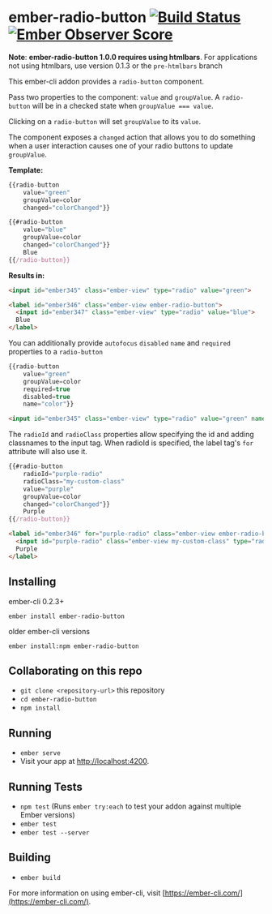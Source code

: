 # ember-radio-button [![Build Status](https://travis-ci.org/yapplabs/ember-radio-button.svg?branch=master)](https://travis-ci.org/yapplabs/ember-radio-button) [![Ember Observer Score](https://emberobserver.com/badges/ember-radio-button.svg)](https://emberobserver.com/addons/ember-radio-button)

**Note**: **ember-radio-button 1.0.0 requires using htmlbars**.  For applications not using htmlbars, use version 0.1.3 or the `pre-htmlbars`
 branch

This ember-cli addon provides a `radio-button` component.

Pass two properties to the component: `value` and `groupValue`.  A `radio-button`
 will be in a checked state when `groupValue === value`.

Clicking on a `radio-button` will set `groupValue` to its `value`.

The component exposes a `changed` action that allows you to do something
when a user interaction causes one of your radio buttons to update `groupValue`.

**Template:**
```javascript
{{radio-button
    value="green"
    groupValue=color
    changed="colorChanged"}}

{{#radio-button
    value="blue"
    groupValue=color
    changed="colorChanged"}}
    Blue
{{/radio-button}}
```

**Results in:**
```html
<input id="ember345" class="ember-view" type="radio" value="green">

<label id="ember346" class="ember-view ember-radio-button">
  <input id="ember347" class="ember-view" type="radio" value="blue">
  Blue
</label>
```

You can additionally provide `autofocus` `disabled` `name` and `required` properties to a `radio-button`

```javascript
{{radio-button
    value="green"
    groupValue=color
    required=true
    disabled=true
    name="color"}}
```

```html
<input id="ember345" class="ember-view" type="radio" value="green" name="color" required disabled>
```

The `radioId` and `radioClass` properties allow specifying the id and adding classnames to the input tag.  When radioId is specified, the label tag's `for` attribute will also use it.

```javascript
{{#radio-button
    radioId="purple-radio"
    radioClass="my-custom-class"
    value="purple"
    groupValue=color
    changed="colorChanged"}}
    Purple
{{/radio-button}}
```

```html
<label id="ember346" for="purple-radio" class="ember-view ember-radio-button">
  <input id="purple-radio" class="ember-view my-custom-class" type="radio" value="purple">
  Purple
</label>
```

## Installing

ember-cli 0.2.3+

`ember install ember-radio-button`

older ember-cli versions

`ember install:npm ember-radio-button`

## Collaborating on this repo

* `git clone <repository-url>` this repository
* `cd ember-radio-button`
* `npm install`

## Running

* `ember serve`
* Visit your app at [http://localhost:4200](http://localhost:4200).

## Running Tests

* `npm test` (Runs `ember try:each` to test your addon against multiple Ember versions)
* `ember test`
* `ember test --server`

## Building

* `ember build`

For more information on using ember-cli, visit [https://ember-cli.com/](https://ember-cli.com/).
